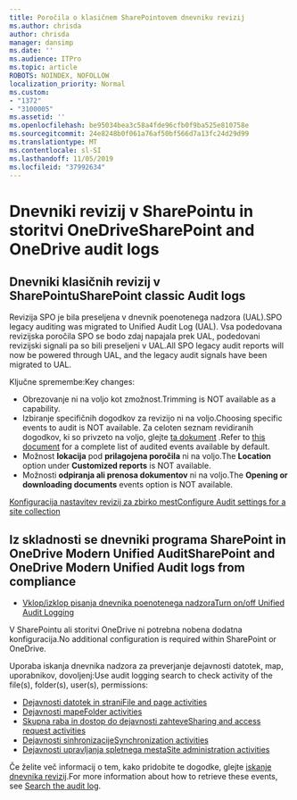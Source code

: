 ```yaml
---
title: Poročila o klasičnem SharePointovem dnevniku revizij
ms.author: chrisda
author: chrisda
manager: dansimp
ms.date: ''
ms.audience: ITPro
ms.topic: article
ROBOTS: NOINDEX, NOFOLLOW
localization_priority: Normal
ms.custom:
- "1372"
- "3100005"
ms.assetid: ''
ms.openlocfilehash: be95034bea3c58a4fde96cfb0f9ba525e810758e
ms.sourcegitcommit: 24e8248b0f061a76af50bf566d7a13fc24d29d99
ms.translationtype: MT
ms.contentlocale: sl-SI
ms.lasthandoff: 11/05/2019
ms.locfileid: "37992634"
---
```

# <a name="sharepoint-and-onedrive-audit-logs"></a><span data-ttu-id="33257-102">Dnevniki revizij v SharePointu in storitvi OneDrive</span><span class="sxs-lookup"><span data-stu-id="33257-102">SharePoint and OneDrive audit logs</span></span>

## <a name="sharepoint-classic-audit-logs"></a><span data-ttu-id="33257-103">Dnevniki klasičnih revizij v SharePointu</span><span class="sxs-lookup"><span data-stu-id="33257-103">SharePoint classic Audit logs</span></span>

<span data-ttu-id="33257-104">Revizija SPO je bila preseljena v dnevnik poenotenega nadzora (UAL).</span><span class="sxs-lookup"><span data-stu-id="33257-104">SPO legacy auditing was migrated to Unified Audit Log (UAL).</span></span> <span data-ttu-id="33257-105">Vsa podedovana revizijska poročila SPO se bodo zdaj napajala prek UAL, podedovani revizijski signali pa so bili preseljeni v UAL.</span><span class="sxs-lookup"><span data-stu-id="33257-105">All SPO legacy audit reports will now be powered through UAL, and the legacy audit signals have been migrated to UAL.</span></span>

<span data-ttu-id="33257-106">Ključne spremembe:</span><span class="sxs-lookup"><span data-stu-id="33257-106">Key changes:</span></span>

* <span data-ttu-id="33257-107">Obrezovanje ni na voljo kot zmožnost.</span><span class="sxs-lookup"><span data-stu-id="33257-107">Trimming is NOT available as a capability.</span></span>
* <span data-ttu-id="33257-108">Izbiranje specifičnih dogodkov za revizijo ni na voljo.</span><span class="sxs-lookup"><span data-stu-id="33257-108">Choosing specific events to audit is NOT available.</span></span> <span data-ttu-id="33257-109">Za celoten seznam revidiranih dogodkov, ki so privzeto na voljo, glejte [ta dokument](https://docs.microsoft.com/office365/securitycompliance/search-the-audit-log-in-security-and-compliance) .</span><span class="sxs-lookup"><span data-stu-id="33257-109">Refer to [this document](https://docs.microsoft.com/office365/securitycompliance/search-the-audit-log-in-security-and-compliance) for a complete list of audited events available by default.</span></span>
* <span data-ttu-id="33257-110">Možnost **lokacija** pod **prilagojena poročila** ni na voljo.</span><span class="sxs-lookup"><span data-stu-id="33257-110">The **Location** option under **Customized reports** is NOT available.</span></span>
* <span data-ttu-id="33257-111">Možnosti **odpiranja ali prenosa dokumentov** ni na voljo.</span><span class="sxs-lookup"><span data-stu-id="33257-111">The **Opening or downloading documents** events option is NOT available.</span></span>

[<span data-ttu-id="33257-112">Konfiguracija nastavitev revizij za zbirko mest</span><span class="sxs-lookup"><span data-stu-id="33257-112">Configure Audit settings for a site collection</span></span>](https://support.office.com/article/Configure-audit-settings-for-a-site-collection-A9920C97-38C0-44F2-8BCB-4CF1E2AE22D2)

## <a name="sharepoint-and-onedrive-modern-unified-audit-logs-from-compliance"></a><span data-ttu-id="33257-113">Iz skladnosti se dnevniki programa SharePoint in OneDrive Modern Unified Audit</span><span class="sxs-lookup"><span data-stu-id="33257-113">SharePoint and OneDrive Modern Unified Audit logs from compliance</span></span>

* [<span data-ttu-id="33257-114">Vklop/izklop pisanja dnevnika poenotenega nadzora</span><span class="sxs-lookup"><span data-stu-id="33257-114">Turn on/off Unified Audit Logging</span></span>](https://docs.microsoft.com/office365/securitycompliance/turn-audit-log-search-on-or-off) 

<span data-ttu-id="33257-115">V SharePointu ali storitvi OneDrive ni potrebna nobena dodatna konfiguracija.</span><span class="sxs-lookup"><span data-stu-id="33257-115">No additional configuration is required within SharePoint or OneDrive.</span></span>

<span data-ttu-id="33257-116">Uporaba iskanja dnevnika nadzora za preverjanje dejavnosti datotek, map, uporabnikov, dovoljenj:</span><span class="sxs-lookup"><span data-stu-id="33257-116">Use audit logging search to check activity of the file(s), folder(s), user(s), permissions:</span></span>

* [<span data-ttu-id="33257-117">Dejavnosti datotek in strani</span><span class="sxs-lookup"><span data-stu-id="33257-117">File and page activities</span></span>](https://docs.microsoft.com/office365/securitycompliance/search-the-audit-log-in-security-and-compliance)
* [<span data-ttu-id="33257-118">Dejavnosti mape</span><span class="sxs-lookup"><span data-stu-id="33257-118">Folder activities</span></span>](https://docs.microsoft.com/office365/securitycompliance/search-the-audit-log-in-security-and-compliance#folder-activities)
* [<span data-ttu-id="33257-119">Skupna raba in dostop do dejavnosti zahteve</span><span class="sxs-lookup"><span data-stu-id="33257-119">Sharing and access request activities</span></span>](https://docs.microsoft.com/office365/securitycompliance/search-the-audit-log-in-security-and-compliance#sharing-and-access-request-activities)
* [<span data-ttu-id="33257-120">Dejavnosti sinhronizacije</span><span class="sxs-lookup"><span data-stu-id="33257-120">Synchronization activities</span></span>](https://docs.microsoft.com/office365/securitycompliance/search-the-audit-log-in-security-and-compliance#synchronization-activities)
* [<span data-ttu-id="33257-121">Dejavnosti upravljanja spletnega mesta</span><span class="sxs-lookup"><span data-stu-id="33257-121">Site administration activities</span></span>](https://docs.microsoft.com/office365/securitycompliance/search-the-audit-log-in-security-and-compliance#site-administration-activities)

<span data-ttu-id="33257-122">Če želite več informacij o tem, kako pridobite te dogodke, glejte [iskanje dnevnika revizij](https://docs.microsoft.com/office365/securitycompliance/search-the-audit-log-in-security-and-compliance#search-the-audit-log).</span><span class="sxs-lookup"><span data-stu-id="33257-122">For more information about how to retrieve these events, see [Search the audit log](https://docs.microsoft.com/office365/securitycompliance/search-the-audit-log-in-security-and-compliance#search-the-audit-log).</span></span>

